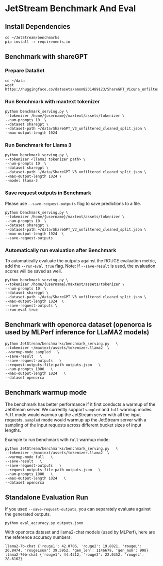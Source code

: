 # JetStream Benchmark And Eval

## Install Dependencies

```
cd ~/JetStream/benchmarks
pip install -r requirements.in
```

## Benchmark with shareGPT

### Prepare DataSet

```
cd ~/data
wget https://huggingface.co/datasets/anon8231489123/ShareGPT_Vicuna_unfiltered/resolve/main/ShareGPT_V3_unfiltered_cleaned_split.json

```

### Run Benchmark with maxtext tokenizer

```
python benchmark_serving.py \
--tokenizer /home/{username}/maxtext/assets/tokenizer \
--num-prompts 10  \
--dataset sharegpt \
--dataset-path ~/data/ShareGPT_V3_unfiltered_cleaned_split.json \
--max-output-length 1024

```

### Run Benchmark for Llama 3

```
python benchmark_serving.py \
--tokenizer <llama3 tokenizer path> \
--num-prompts 10  \
--dataset sharegpt \
--dataset-path ~/data/ShareGPT_V3_unfiltered_cleaned_split.json \
--max-output-length 1024 \
--model llama-3

```

### Save request outputs in Benchmark

Please use `--save-request-outputs` flag to save predictions to a file.

```
python benchmark_serving.py \
--tokenizer /home/{username}/maxtext/assets/tokenizer \
--num-prompts 10  \
--dataset sharegpt \
--dataset-path ~/data/ShareGPT_V3_unfiltered_cleaned_split.json \
--max-output-length 1024  \
--save-request-outputs

```

### Automatically run evaluation after Benchmark

To automatically evaluate the outputs against the ROUGE evaluation metric, add the `--run-eval true` flag.
Note: If `--save-result` is used, the evaluation scores will be saved as well.

```
python benchmark_serving.py \
--tokenizer /home/{username}/maxtext/assets/tokenizer \
--num-prompts 10  \
--dataset sharegpt \
--dataset-path ~/data/ShareGPT_V3_unfiltered_cleaned_split.json \
--max-output-length 1024  \
--save-request-outputs \
--run-eval true

```

## Benchmark with openorca dataset (openorca is used by MLPerf inference for LLaMA2 models)
```
python JetStream/benchmarks/benchmark_serving.py   \
--tokenizer ~/maxtext/assets/tokenizer.llama2  \
--warmup-mode sampled   \
--save-result   \
--save-request-outputs   \
--request-outputs-file-path outputs.json   \
--num-prompts 1000   \
--max-output-length 1024   \
--dataset openorca

```

## Benchmark warmup mode

The benchmark has better performance if it first conducts a warmup of the JetStream server. We currently support `sampled` and `full` warmup modes. `full` mode would warmup up the JetStream server with all the input requests. `sampled` mode would warmup up the JetStream server with a sampling of the input requests across different bucket sizes of input lengths.

Example to run benchmark with `full` warmup mode:
```
python JetStream/benchmarks/benchmark_serving.py   \
--tokenizer ~/maxtext/assets/tokenizer.llama2  \
--warmup-mode full   \
--save-result   \
--save-request-outputs   \
--request-outputs-file-path outputs.json   \
--num-prompts 1000   \
--max-output-length 1024   \
--dataset openorca
```

## Standalone Evaluation Run

If you used `--save-request-outputs`, you can separately evaluate against the generated outputs.

```
python eval_accuracy.py outputs.json

```

With openorca dataset and llama2-chat models (used by MLPerf), here are the reference accuracy numbers:
```
llama2-7b-chat {'rouge1': 42.0706, 'rouge2': 19.8021, 'rougeL': 26.8474, 'rougeLsum': 39.5952, 'gen_len': 1146679, 'gen_num': 998}
llama2-70b-chat {'rouge1': 44.4312, 'rouge2': 22.0352, 'rougeL': 28.6162}
``` 
